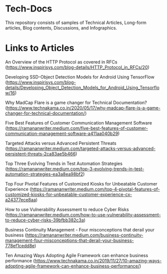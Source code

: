 # Tech-Docs
This repository consists of samples of Technical Articles, Long-form articles, Blog contents, Discussions, and Infographics. 

# Links to Articles
An Overview of the HTTP Protocol as covered in RFCs (https://www.inspirisys.com/blog-details/HTTP_Protocol_in_RFCs/20)

Developing SSD-Object Detection Models for Android Using TensorFlow (https://www.inspirisys.com/blog-details/Developing_Object_Detection_Models_for_Android_Using_Tensorflow/16)

Why MadCap Flare is a game changer for Technical Documentation? (https://www.technakama.co.in/2020/05/17/why-madcap-flare-is-a-game-changer-for-technical-documentation/)

Five Best Features of Customer Communication Management Software (https://ramananwriter.medium.com/five-best-features-of-customer-communication-management-software-a411aa040b29)

Targeted Attacks versus Advanced Persistent Threats (https://ramananwriter.medium.com/targeted-attacks-versus-advanced-persistent-threats-2ca83ae5b466)

Top Three Evolving Trends in Test Automation Strategies (https://ramananwriter.medium.com/top-3-evolving-trends-in-test-automation-strategies-ea3a8ea98bf2)

Top Four Pivotal Features of Customized Kiosks for Unbeatable Customer Experience (https://ramananwriter.medium.com/top-4-pivotal-features-of-customized-kiosks-for-unbeatable-customer-experience-cx-a24377ece8aa)

How to use Vulnerability Assessment to reduce Cyber Risks (https://ramananwriter.medium.com/how-to-use-vulnerability-assessment-to-reduce-cyber-risks-39bfbb382c3a)

Business Continuity Management - Four misconceptions that derail your business (https://ramananwriter.medium.com/business-continuity-management-four-misconceptions-that-derail-your-business-778ef1cedd8e)

Ten Amazing Ways Adopting Agile Framework can enhance business performance (https://www.technakama.co.in/2019/11/27/10-amazing-ways-adopting-agile-framework-can-enhance-business-performance/)  
